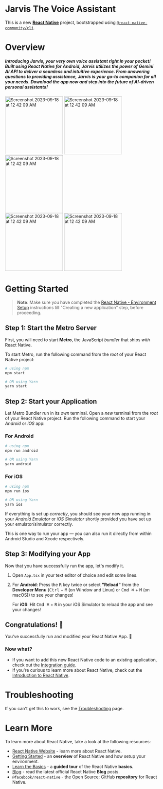 # Jarvis The Voice Assistant
This is a new [**React Native**](https://reactnative.dev) project, bootstrapped using [`@react-native-community/cli`](https://github.com/react-native-community/cli).
# Overview
##### Introducing Jarvis, your very own voice assistant right in your pocket! Built using React Native for Android, Jarvis utilizes the power of Gemini AI API to deliver a seamless and intuitive experience. From answering questions to providing assistance, Jarvis is your go-to companion for all your needs. Download the app now and step into the future of AI-driven personal assistants!

<img width="190"  alt="Screenshot 2023-09-18 at 12 42 09 AM" src="https://github.com/GiIrendra/Jarvis_The_Voice_Assistant/assets/96494472/98d53080-20dc-4538-b6cd-edf7c0f05032">
<img width="190" alt="Screenshot 2023-09-18 at 12 42 09 AM" src="https://github.com/GiIrendra/Jarvis_The_Voice_Assistant/assets/96494472/0b72f04b-a9c6-4af7-94d7-37c530f01120">
<img width="190" alt="Screenshot 2023-09-18 at 12 42 09 AM" src="https://github.com/GiIrendra/Jarvis_The_Voice_Assistant/assets/96494472/bda47e92-557a-4a2c-a7a2-69b1fa375364">

</br>
<img width="190" alt="Screenshot 2023-09-18 at 12 42 09 AM" src="https://github.com/GiIrendra/Jarvis_The_Voice_Assistant/assets/96494472/ce2b9c52-4a6b-48a1-8d2c-6d3d07e5ca70">
<img width="190" alt="Screenshot 2023-09-18 at 12 42 09 AM" src="https://github.com/GiIrendra/Jarvis_The_Voice_Assistant/assets/96494472/fbc150b2-2c4e-44c3-a8eb-baf4d7525af0">

# Getting Started

>**Note**: Make sure you have completed the [React Native - Environment Setup](https://reactnative.dev/docs/environment-setup) instructions till "Creating a new application" step, before proceeding.

## Step 1: Start the Metro Server

First, you will need to start **Metro**, the JavaScript _bundler_ that ships _with_ React Native.

To start Metro, run the following command from the _root_ of your React Native project:

```bash
# using npm
npm start

# OR using Yarn
yarn start
```

## Step 2: Start your Application

Let Metro Bundler run in its _own_ terminal. Open a _new_ terminal from the _root_ of your React Native project. Run the following command to start your _Android_ or _iOS_ app:

### For Android

```bash
# using npm
npm run android

# OR using Yarn
yarn android
```

### For iOS

```bash
# using npm
npm run ios

# OR using Yarn
yarn ios
```

If everything is set up _correctly_, you should see your new app running in your _Android Emulator_ or _iOS Simulator_ shortly provided you have set up your emulator/simulator correctly.

This is one way to run your app — you can also run it directly from within Android Studio and Xcode respectively.

## Step 3: Modifying your App

Now that you have successfully run the app, let's modify it.

1. Open `App.tsx` in your text editor of choice and edit some lines.
2. For **Android**: Press the <kbd>R</kbd> key twice or select **"Reload"** from the **Developer Menu** (<kbd>Ctrl</kbd> + <kbd>M</kbd> (on Window and Linux) or <kbd>Cmd ⌘</kbd> + <kbd>M</kbd> (on macOS)) to see your changes!

   For **iOS**: Hit <kbd>Cmd ⌘</kbd> + <kbd>R</kbd> in your iOS Simulator to reload the app and see your changes!

## Congratulations! :tada:

You've successfully run and modified your React Native App. :partying_face:

### Now what?

- If you want to add this new React Native code to an existing application, check out the [Integration guide](https://reactnative.dev/docs/integration-with-existing-apps).
- If you're curious to learn more about React Native, check out the [Introduction to React Native](https://reactnative.dev/docs/getting-started).

# Troubleshooting

If you can't get this to work, see the [Troubleshooting](https://reactnative.dev/docs/troubleshooting) page.

# Learn More

To learn more about React Native, take a look at the following resources:

- [React Native Website](https://reactnative.dev) - learn more about React Native.
- [Getting Started](https://reactnative.dev/docs/environment-setup) - an **overview** of React Native and how setup your environment.
- [Learn the Basics](https://reactnative.dev/docs/getting-started) - a **guided tour** of the React Native **basics**.
- [Blog](https://reactnative.dev/blog) - read the latest official React Native **Blog** posts.
- [`@facebook/react-native`](https://github.com/facebook/react-native) - the Open Source; GitHub **repository** for React Native.
